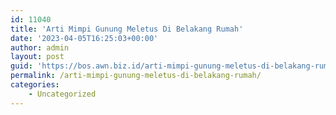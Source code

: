 ```yaml
---
id: 11040
title: 'Arti Mimpi Gunung Meletus Di Belakang Rumah'
date: '2023-04-05T16:25:03+00:00'
author: admin
layout: post
guid: 'https://bos.awn.biz.id/arti-mimpi-gunung-meletus-di-belakang-rumah/'
permalink: /arti-mimpi-gunung-meletus-di-belakang-rumah/
categories:
    - Uncategorized
---
```


